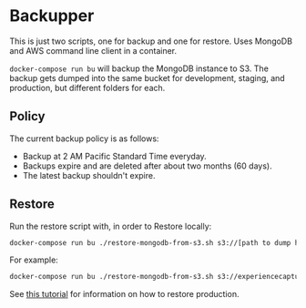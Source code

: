 # Backupper

This is just two scripts, one for backup and one for restore. Uses MongoDB and AWS command line client in a container.

`docker-compose run bu` will backup the MongoDB instance to S3. The backup gets dumped into the same bucket for development, staging, and production, but different folders for each.

## Policy

The current backup policy is as follows:
- Backup at 2 AM Pacific Standard Time everyday.
- Backups expire and are deleted after about two months (60 days).
- The latest backup shouldn't expire.

## Restore

Run the restore script with, in order to Restore locally:
```bash
docker-compose run bu ./restore-mongodb-from-s3.sh s3://[path to dump here]
```
For example:
```bash
docker-compose run bu ./restore-mongodb-from-s3.sh s3://experiencecapture-ec-db-backups/development/2020-02-10T20:21:41Z.gz
```

See [this tutorial](/Documentation/Backups.md) for information on how to restore production.
